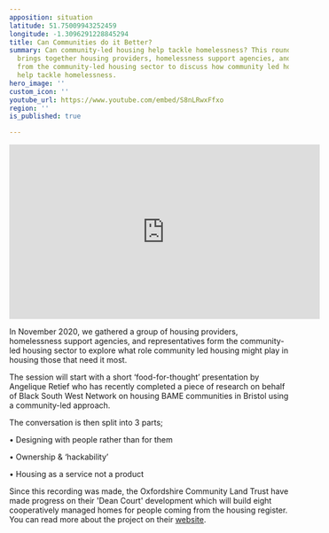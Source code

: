 ```yaml
---
apposition: situation
latitude: 51.75009943252459
longitude: -1.3096291228845294
title: Can Communities do it Better?
summary: Can community-led housing help tackle homelessness? This roundtable discussion
  brings together housing providers, homelessness support agencies, and representatives
  from the community-led housing sector to discuss how community led housing could
  help tackle homelessness.
hero_image: ''
custom_icon: ''
youtube_url: https://www.youtube.com/embed/S8nLRwxFfxo
region: ''
is_published: true

---
```

<iframe width="560" height="315" src="https://www.youtube.com/embed/S8nLRwxFfxo?controls=0" title="YouTube video player" frameborder="0" allow="accelerometer; autoplay; clipboard-write; encrypted-media; gyroscope; picture-in-picture" allowfullscreen></iframe>

In November 2020, we gathered a group of housing providers, homelessness support agencies, and representatives form the community-led housing sector to explore what role community led housing might play in housing those that need it most.

The session will start with a short ‘food-for-thought’ presentation by Angelique Retief who has recently completed a piece of research on behalf of Black South West Network on housing BAME communities in Bristol using a community-led approach.

The conversation is then split into 3 parts;

• Designing with people rather than for them

• Ownership & ‘hackability’

• Housing as a service not a product

Since this recording was made, the Oxfordshire Community Land Trust have made progress on their 'Dean Court' development which will build eight cooperatively managed homes for people coming from the housing register. You can read more about the project on their [website](https://www.oclt.org.uk/projects/dean-court-oxford/ "website").